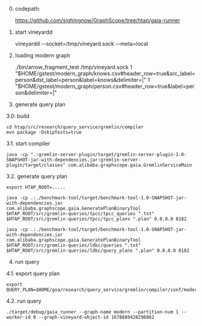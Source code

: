 0. codepath:

    https://github.com/sighingnow/GraphScope/tree/htap/gaia-runner

1. start vineyardd

    vineyardd --socket=/tmp/vineyard.sock --meta=local

2. loading modern graph

    ./bin/arrow_fragment_test /tmp/vineyard.sock 1 "$HOME/gstest/modern_graph/knows.csv#header_row=true&src_label=person&dst_label=person&label=knows&delimiter=|" 1 "$HOME/gstest/modern_graph/person.csv#header_row=true&label=person&delimiter=|"

3. generate query plan

3.0: build

    cd htap/src/research/query_service/gremlin/compiler
    mvn package -DskipTests=true

3.1. start compiler

    java -cp ".:gremlin-server-plugin/target/gremlin-server-plugin-1.0-SNAPSHOT-jar-with-dependencies.jar:gremlin-server-plugin/target/classes" com.alibaba.graphscope.gaia.GremlinServiceMain

3.2. generate query plan

    export HTAP_ROOT=.....

    java -cp .:./benchmark-tool/target/benchmark-tool-1.0-SNAPSHOT-jar-with-dependencies.jar com.alibaba.graphscope.gaia.GeneratePlanBinaryTool $HTAP_ROOT/src/gremlin-queries/tpcc/tpcc_queries ".txt" $HTAP_ROOT/src/gremlin-queries/tpcc/tpcc_plans ".plan" 0.0.0.0 8182

    java -cp .:./benchmark-tool/target/benchmark-tool-1.0-SNAPSHOT-jar-with-dependencies.jar com.alibaba.graphscope.gaia.GeneratePlanBinaryTool $HTAP_ROOT/src/gremlin-queries/ldbc/queries ".txt" $HTAP_ROOT/src/gremlin-queries/ldbc/query_plans ".plan" 0.0.0.0 8182

4. run query

4.1. export query plan

    export QUERY_PLAN=$HOME/gsa/research/query_service/gremlin/compiler/conf/modern_plans/both_step_test_01.plan

4.2. run query

    ./target/debug/gaia_runner --graph-name modern --partition-num 1 --worker-id 0 --graph-vineyard-object-id 1678889428296062

